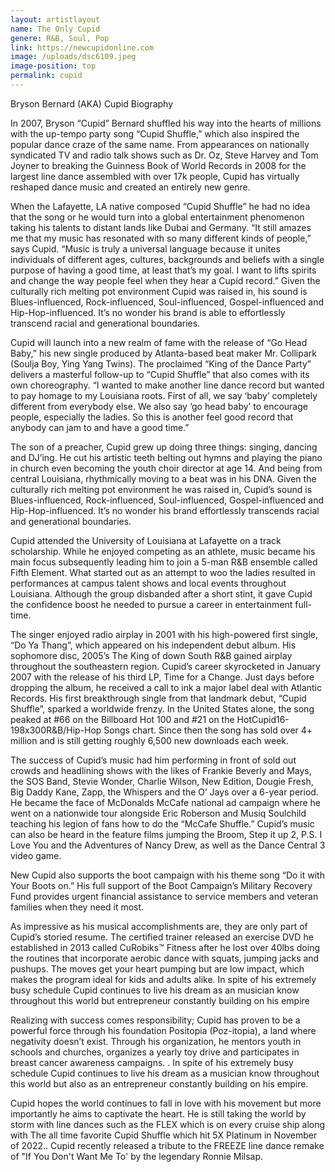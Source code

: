 ```yaml
---
layout: artistlayout
name: The Only Cupid
genere: R&B, Soul, Pop
link: https://newcupidonline.com
image: /uploads/dsc6109.jpeg
image-position: top
permalink: cupid
---
```

Bryson Bernard (AKA) Cupid Biography

In 2007, Bryson “Cupid” Bernard shuffled his way into the hearts of millions with the up-tempo party song “Cupid Shuffle,” which also inspired the popular dance craze of the same name. From appearances on nationally syndicated TV and radio talk shows such as Dr. Oz, Steve Harvey and Tom Joyner to breaking the Guinness Book of World Records in 2008 for the largest line dance assembled with over 17k people, Cupid has virtually reshaped dance music and created an entirely new genre.

When the Lafayette, LA native composed “Cupid Shuffle” he had no idea that the song or he would turn into a global entertainment phenomenon taking his talents to distant lands like Dubai and Germany. “It still amazes me that my music has resonated with so many different kinds of people,” says Cupid. “Music is truly a universal language because it unites individuals of different ages, cultures, backgrounds and beliefs with a single purpose of having a good time, at least that’s my goal. I want to lifts spirits and change the way people feel when they hear a Cupid record.” Given the culturally rich melting pot environment Cupid was raised in, his sound is Blues-influenced, Rock-influenced, Soul-influenced, Gospel-influenced and Hip-Hop-influenced. It’s no wonder his brand is able to effortlessly transcend racial and generational boundaries.

Cupid will launch into a new realm of fame with the release of “Go Head Baby,” his new single produced by Atlanta-based beat maker Mr. Collipark (Soulja Boy, Ying Yang Twins). The proclaimed “King of the Dance Party” delivers a masterful follow-up to “Cupid Shuffle” that also comes with its own choreography. “I wanted to make another line dance record but wanted to pay homage to my Louisiana roots. First of all, we say ‘baby’ completely different from everybody else. We also say ‘go head baby’ to encourage people, especially the ladies. So this is another feel good record that anybody can jam to and have a good time.”

The son of a preacher, Cupid grew up doing three things: singing, dancing and DJ’ing. He cut his artistic teeth belting out hymns and playing the piano in church even becoming the youth choir director at age 14. And being from central Louisiana, rhythmically moving to a beat was in his DNA. Given the culturally rich melting pot environment he was raised in, Cupid’s sound is Blues-influenced, Rock-influenced, Soul-influenced, Gospel-influenced and Hip-Hop-influenced. It’s no wonder his brand effortlessly transcends racial and generational boundaries.

Cupid attended the University of Louisiana at Lafayette on a track scholarship. While he enjoyed competing as an athlete, music became his main focus subsequently leading him to join a 5-man R&B ensemble called Fifth Element. What started out as an attempt to woo the ladies resulted in performances at campus talent shows and local events throughout Louisiana. Although the group disbanded after a short stint, it gave Cupid the confidence boost he needed to pursue a career in entertainment full-time.

The singer enjoyed radio airplay in 2001 with his high-powered first single, “Do Ya Thang”, which appeared on his independent debut album. His sophomore disc, 2005’s The King of down South R&B gained airplay throughout the southeastern region. Cupid’s career skyrocketed in January 2007 with the release of his third LP, Time for a Change. Just days before dropping the album, he received a call to ink a major label deal with Atlantic Records. His first breakthrough single from that landmark debut, “Cupid Shuffle”, sparked a worldwide frenzy. In the United States alone, the song peaked at \#66 on the Billboard Hot 100 and \#21 on the HotCupid16-198x300R&B/Hip-Hop Songs chart. Since then the song has sold over 4+ million and is still getting roughly 6,500 new downloads each week.

The success of Cupid’s music had him performing in front of sold out crowds and headlining shows with the likes of Frankie Beverly and Mays, the SOS Band, Stevie Wonder, Charlie Wilson, New Edition, Dougie Fresh, Big Daddy Kane, Zapp, the Whispers and the O’ Jays over a 6-year period. He became the face of McDonalds McCafe national ad campaign where he went on a nationwide tour alongside Eric Roberson and Musiq Soulchild teaching his legion of fans how to do the “McCafe Shuffle.” Cupid’s music can also be heard in the feature films jumping the Broom, Step it up 2, P.S. I Love You and the Adventures of Nancy Drew, as well as the Dance Central 3 video game.

New Cupid also supports the boot campaign with his theme song “Do it with Your Boots on.” His full support of the Boot Campaign’s Military Recovery Fund provides urgent financial assistance to service members and veteran families when they need it most.

 As impressive as his musical accomplishments are, they are only part of Cupid’s storied resume. The certified trainer released an exercise DVD he established in 2013 called CuRobiks™ Fitness after he lost over 40lbs doing the routines that incorporate aerobic dance with squats, jumping jacks and pushups. The moves get your heart pumping but are low impact, which makes the program ideal for kids and adults alike. In spite of his extremely busy schedule Cupid continues to live his dream as an musician know throughout this world but entrepreneur constantly building on his empire

Realizing with success comes responsibility; Cupid has proven to be a powerful force through his foundation Positopia (Poz-itopia), a land where negativity doesn’t exist. Through his organization, he mentors youth in schools and churches, organizes a yearly toy drive and participates in breast cancer awareness campaigns. . In spite of his extremely busy schedule Cupid continues to live his dream as a musician know throughout this world but also as an entrepreneur constantly building on his empire.

Cupid hopes the world continues to fall in love with his movement but more importantly he aims to captivate the heart. He is still taking the world by storm with line dances such as the FLEX which is on every cruise ship along with The all time favorite Cupid Shuffle which hit 5X Platinum in November of 2022.. Cupid recently released a tribute to the FREEZE line dance remake of "If You Don't Want Me To' by the legendary Ronnie Milsap.